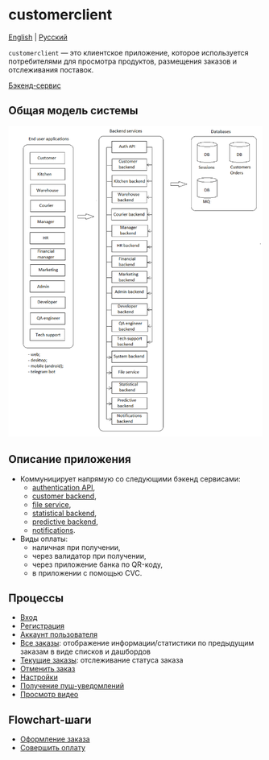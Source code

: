 # customerclient

[English](customerclient.md) | [Русский](customerclient.ru.md)

`customerclient` — это клиентское приложение, которое используется потребителями для просмотра продуктов, размещения заказов и отслеживания поставок.

[Бэкенд-сервис](../backend/customerbackend.ru.md)

## Общая модель системы

![system_overall](../img/system_overall.png)

## Описание приложения

- Коммуницирует напрямую со следующими бэкенд сервисами:
    - [authentication API](../backend/authbackend.ru.md), 
    - [customer backend](../backend/customerbackend.ru.md), 
    - [file service](../backend/fileservice.ru.md), 
    - [statistical backend](../backend/statisticalbackend.ru.md), 
    - [predictive backend](../backend/predictivebackend.ru.md), 
    - [notifications](../backend/notificationsbackend.ru.md).
- Виды оплаты:
    - наличная при получении, 
    - через валидатор при получении, 
    - через приложение банка по QR-коду,
    - в приложении с помощью CVC.

## Процессы

- [Вход](../processes/auth/signin.ru.md)
- [Регистрация](../processes/customer/signup.ru.md)
- [Аккаунт пользователя](../processes/systembackend/useraccount.ru.md)
- [Все заказы](../processes/customer/orders.ru.md): отображение информации/статистики по предыдущим заказам в виде списков и дашбордов
- [Текущие заказы](../processes/customer/pendingorders.ru.md): отслеживание статуса заказа
- [Отменить заказ](../processes/customer/cancelorder.md)
- [Настройки](../processes/customer/settings.ru.md)
- [Получение пуш-уведомлений](../processes/notificationsbackend/getnotified.ru.md)
- [Просмотр видео](../processes/fileservice/watchingvideos.ru.md)

## Flowchart-шаги

- [Оформление заказа](../processes/customer/makeorder.ru.md)
- [Совершить оплату](../processes/customer/makepayment.ru.md)
